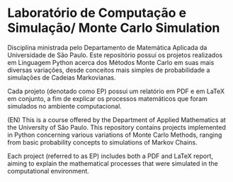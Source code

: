 # Laboratório de Computação e Simulação/ Monte Carlo Simulation

Disciplina ministrada pelo Departamento de Matemática Aplicada da Universidade de São Paulo. Este repositório possui os projetos realizados em Linguagem Python acerca dos Métodos Monte Carlo em suas mais diversas variações, desde conceitos mais simples de probabilidade a simulações de Cadeias Markovianas.

Cada projeto (denotado como EP) possui um relatório em PDF e em LaTeX em conjunto, a fim de explicar os processos matemáticos que foram simulados no ambiente computacional.

(EN) This is a course offered by the Department of Applied Mathematics at the University of São Paulo. This repository contains projects implemented in Python concerning various variations of Monte Carlo Methods, ranging from basic probability concepts to simulations of Markov Chains.

Each project (referred to as EP) includes both a PDF and LaTeX report, aiming to explain the mathematical processes that were simulated in the computational environment.
